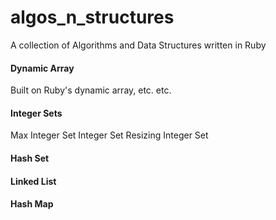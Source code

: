 # algos_n_structures
A collection of Algorithms and Data Structures written in Ruby


#### Dynamic Array
Built on Ruby's dynamic array, etc. etc.

#### Integer Sets
Max Integer Set
Integer Set
Resizing Integer Set

#### Hash Set

#### Linked List

#### Hash Map
